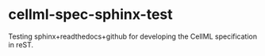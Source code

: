 cellml-spec-sphinx-test
=======================

Testing sphinx+readthedocs+github for developing the CellML specification in reST.